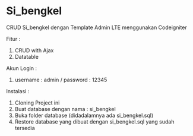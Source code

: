 # Si_bengkel
CRUD Si_bengkel dengan Template Admin LTE menggunakan Codeigniter

Fitur : 
  1. CRUD with Ajax
  2. Datatable
  
Akun Login :
  1. username : admin / password : 12345
  
Instalasi :
  1. Cloning Project ini
  2. Buat database dengan nama : si_bengkel
  3. Buka folder database (didadalamnya ada si_bengkel.sql)
  4. Restore database yang dibuat dengan si_bengkel.sql yang sudah tersedia
  
